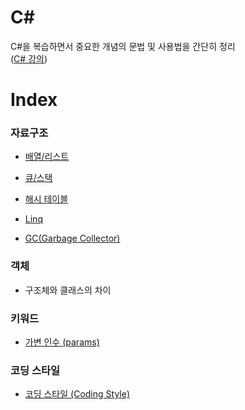 # C#
C#을 복습하면서 중요한 개념의 문법 및 사용법을 간단히 정리  
([C# 강의](https://www.csharpstudy.com/))

# Index
### 자료구조
- [배열/리스트](ArrayList.md)
- [큐/스택](QueueStack.md)
- [해시 테이블](HashTable.md)

- [Linq](Linq.md)

- [GC(Garbage Collector)](GarbageCollector.md)

### 객체
- 구조체와 클래스의 차이

### 키워드
- [가변 인수 (params)](Params.md)

### 코딩 스타일
- [코딩 스타일 (Coding Style)](CodingStyle.md)
